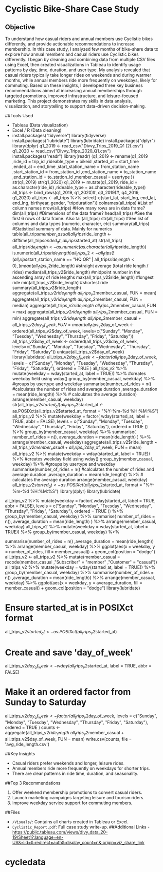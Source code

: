 # Cyclistic Bike-Share Case Study

## Objective
To understand how casual riders and annual members use Cyclistic bikes differently, and provide actionable recommendations to increase membership.
In this case study, I analyzed few months of bike-share data to explore how annual members and casual riders use Cyclistic bikes differently. I began by cleaning and combining data from multiple CSV files using Excel, then created visualizations in Tableau to identify usage patterns by day, time, duration, and user type. My analysis revealed that casual riders typically take longer rides on weekends and during warmer months, while annual members ride more frequently on weekdays, likely for commuting. Based on these insights, I developed three key business recommendations aimed at increasing annual memberships through targeted promotions, improved infrastructure, and leisure-focused marketing. This project demonstrates my skills in data analysis, visualization, and storytelling to support data-driven decision-making.

##Tools Used
- Tableau (Data visualization)
- Excel / R  (Data cleaning)
- install.packages("tidyverse")
library(tidyverse)
install.packages("lubridate")
library(lubridate)
install.packages("dplyr")
library(dplyr)
q1_2019 <- read_csv("Divvy_Trips_2019_Q1 (2).csv")
q1_2020 <- read_csv("Divvy_Trips_2020_Q1.csv")
install.packages("readr")
library(readr)
(q1_2019 <- rename(q1_2019
                   ,ride_id = trip_id
                   ,rideable_type = bikeid
                   ,started_at = start_time
                   ,ended_at = end_time
                   ,start_station_name = from_station_name
                   ,start_station_id = from_station_id
                   ,end_station_name = to_station_name
                   ,end_station_id = to_station_id
                   ,member_casual = usertype
))
str(q1_2019)
str(q1_2020)
q1_2019 <- mutate(q1_2019, ride_id = as.character(ride_id)
                  ,rideable_type = as.character(rideable_type))
all_trips <- bind_rows(q1_2019, q1_2020)#, q3_2019)#, q4_2019, q1_2020)
all_trips <- all_trips %>%
  select(-c(start_lat, start_lng, end_lat, end_lng, birthyear, gender, "tripduration"))
colnames(all_trips) #List of column names
nrow(all_trips) #How many rows are in data frame?
dim(all_trips) #Dimensions of the data frame?
head(all_trips) #See the first 6 rows of data frame. Also tail(all_trips)
str(all_trips) #See list of columns and data types (numeric, character, etc)
summary(all_trips) #Statistical summary of data. Mainly for numerics
table(all_trips$member_casual)
all_trips$ride_length <- difftime(all_trips$ended_at,all_trips$started_at)
str(all_trips)
all_trips$ride_length <- as.numeric(as.character(all_trips$ride_length))
is.numeric(all_trips$ride_length)
all_trips_v2 <- all_trips[!(all_trips$start_station_name == "HQ QR" | all_trips$ride_length<0),]
mean(all_trips_v2$ride_length) #straight average (total ride length / rides)
median(all_trips_v2$ride_length) #midpoint number in the ascending array of ride lengths
max(all_trips_v2$ride_length) #longest ride
min(all_trips_v2$ride_length) #shortest ride
summary(all_trips_v2$ride_length)
aggregate(all_trips_v2$ride_length ~ all_trips_v2$member_casual, FUN = mean)
aggregate(all_trips_v2$ride_length ~ all_trips_v2$member_casual, FUN = median)
aggregate(all_trips_v2$ride_length ~ all_trips_v2$member_casual, FUN = max)
aggregate(all_trips_v2$ride_length ~ all_trips_v2$member_casual, FUN = min)
aggregate(all_trips_v2$ride_length ~ all_trips_v2$member_casual + all_trips_v2$day_of_week,
          FUN = mean)
all_trips_v2$day_of_week <- ordered(all_trips_v2$day_of_week, levels=c("Sunday", "Monday",
                                                                       "Tuesday", "Wednesday", "Thursday", "Friday", "Saturday"))
all_trips_v2$day_of_week <- ordered(all_trips_v2$day_of_week, levels=c("Sunday", "Monday",
                                                                       "Tuesday", "Wednesday", "Thursday", "Friday", "Saturday"))
unique(all_trips_v2$day_of_week)
library(lubridate)
all_trips_v2$day_of_week <- factor(
  all_trips_v2$day_of_week,
  levels = c("Sunday", "Monday", "Tuesday", "Wednesday", "Thursday", "Friday", "Saturday"),
  ordered = TRUE
)
all_trips_v2 %>%
  mutate(weekday = wday(started_at, label = TRUE)) %>% #creates weekday field using
  wday()
group_by(member_casual, weekday) %>% #groups by usertype and weekday
  summarise(number_of_rides = n() #calculates
            the number of rides and average duration
            ,average_duration = mean(ride_length)) %>% # calculates the average
  duration)
arrange(member_casual, weekday)
str(all_trips_v2$started_at)
all_trips_v2$started_at <- as.POSIXct(all_trips_v2$started_at, format = "%Y-%m-%d %H:%M:%S")
all_trips_v2 %>%
  mutate(weekday = factor(
    wday(started_at, label = TRUE, abbr = FALSE),
    levels = c("Sunday", "Monday", "Tuesday", "Wednesday", "Thursday", "Friday", "Saturday"),
    ordered = TRUE
  )) %>%
  group_by(member_casual, weekday) %>%
  summarise(
    number_of_rides = n(),
    average_duration = mean(ride_length)
  ) %>%
  arrange(member_casual, weekday)
aggregate(all_trips_v2$ride_length ~ all_trips_v2$member_casual + all_trips_v2$day_of_week,
          FUN = mean)
all_trips_v2 %>%
  mutate(weekday = wday(started_at, label = TRUE)) %>% #creates weekday field using
  wday()
group_by(member_casual, weekday) %>% #groups by usertype and weekday
  summarise(number_of_rides = n() #calculates
            the number of rides and average duration
            ,average_duration = mean(ride_length)) %>% # calculates the average
  duration
arrange(member_casual, weekday)
all_trips_v2$started_at <- as.POSIXct(all_trips_v2$started_at, format = "%Y-%m-%d %H:%M:%S")
library(dplyr)
library(lubridate)

all_trips_v2 %>%
  mutate(weekday = factor(
    wday(started_at, label = TRUE, abbr = FALSE),
    levels = c("Sunday", "Monday", "Tuesday", "Wednesday", "Thursday", "Friday", "Saturday"),
    ordered = TRUE
  )) %>%
  group_by(member_casual, weekday) %>%
  summarise(
    number_of_rides = n(),
    average_duration = mean(ride_length)
  ) %>%
  arrange(member_casual, weekday)
all_trips_v2 %>%
  mutate(weekday = wday(started_at, label = TRUE)) %>%
  group_by(member_casual, weekday) %>%
  
  summarise(number_of_rides = n()
            ,average_duration = mean(ride_length)) %>%
  arrange(member_casual, weekday) %>%
  ggplot(aes(x = weekday, y = number_of_rides, fill = member_casual)) +
  geom_col(position = "dodge")
all_trips_v2 <- all_trips_v2 %>%
  mutate(member_casual = recode(member_casual
                                ,"Subscriber" = "member"
                                ,"Customer" = "casual"))
all_trips_v2 %>%
  mutate(weekday = wday(started_at, label = TRUE)) %>%
  group_by(member_casual, weekday) %>%
  summarise(number_of_rides = n()
            ,average_duration = mean(ride_length)) %>%
  arrange(member_casual, weekday) %>%
  ggplot(aes(x = weekday, y = average_duration, fill = member_casual)) +
  geom_col(position = "dodge")
library(lubridate)

# Ensure started_at is in POSIXct format
all_trips_v2$started_at <- as.POSIXct(all_trips_v2$started_at)

# Create and save 'day_of_week'
all_trips_v2$day_of_week <- wday(all_trips_v2$started_at, label = TRUE, abbr = FALSE)

# Make it an ordered factor from Sunday to Saturday
all_trips_v2$day_of_week <- factor(
  all_trips_v2$day_of_week,
  levels = c("Sunday", "Monday", "Tuesday", "Wednesday", "Thursday", "Friday", "Saturday"),
  ordered = TRUE
)
counts <- aggregate(all_trips_v2$ride_length ~ all_trips_v2$member_casual +
                      all_trips_v2$day_of_week, FUN = mean)
write.csv(counts, file = 'avg_ride_length.csv')



##Key Insights
- Casual riders prefer weekends and longer, leisure rides.
- Annual members ride more frequently on weekdays for shorter trips.
- There are clear patterns in ride time, duration, and seasonality.

##Top 3 Recommendations
1. Offer weekend membership promotions to convert casual riders.
2. Launch marketing campaigns targeting leisure and tourism riders.
3. Improve weekday service support for commuting members.

##Files
- `/Visuals/`: Contains all charts created in Tableau or Excel.
- `Cyclistic_Report.pdf`: Full case study write-up.
  ##Additional Links
-https://public.tableau.com/views/divy_data_20-19/Sheet1?:language=en-US&:sid=&:redirect=auth&:display_count=n&:origin=viz_share_link
# cycledata
